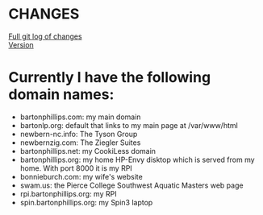# CHANGES

[Full git log of changes](https://bartonlp.com/gitlog)  
[Version](https://bartonlp.com/otherpages/getVersions.php)

# Currently I have the following domain names:  
<ul>
<li>bartonphillips.com: my main domain</li>
<li>bartonlp.org: default that links to my main page at /var/www/html</li>
<li>newbern-nc.info: The Tyson Group</li>
<li>newbernzig.com: The Ziegler Suites</li>
<li>bartonphillips.net: my CookiLess domain</li>
<li>bartonphillips.org: my home HP-Envy disktop which is served from my home. With port 8000 it is my RPI</li>
<li>bonnieburch.com: my wife's website</li>
<li>swam.us: the Pierce College Southwest Aquatic Masters web page</li>
<li>rpi.bartonphillips.org: my RPI</li>
<li>spin.bartonphillips.org: my Spin3 laptop</li>
</ul>

